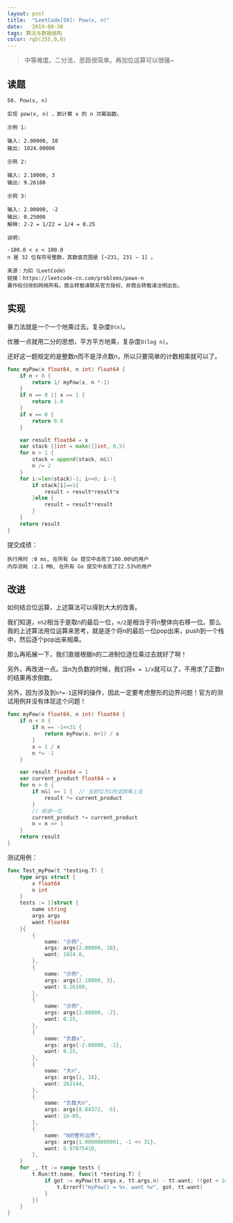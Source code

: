 ```yaml
---
layout: post
title:  "LeetCode[50]: Pow(x, n)"
date:   2019-08-30
tags: 算法与数据结构
color: rgb(255,0,0)
---
```


> 中等难度。二分法，思路很简单。再加位运算可以很骚~

## 读题

```text
50. Pow(x, n)

实现 pow(x, n) ，即计算 x 的 n 次幂函数。

示例 1:

输入: 2.00000, 10
输出: 1024.00000

示例 2:

输入: 2.10000, 3
输出: 9.26100

示例 3:

输入: 2.00000, -2
输出: 0.25000
解释: 2-2 = 1/22 = 1/4 = 0.25

说明:

-100.0 < x < 100.0
n 是 32 位有符号整数，其数值范围是 [−231, 231 − 1] 。

来源：力扣（LeetCode）
链接：https://leetcode-cn.com/problems/powx-n
著作权归领扣网络所有。商业转载请联系官方授权，非商业转载请注明出处。
```

## 实现

暴力法就是一个一个地乘过去。复杂度`O(n)`。

优雅一点就用二分的思想，平方平方地乘，复杂度`O(log n)`。

还好这一题规定的是整数n而不是浮点数n，所以只要简单的计数相乘就可以了。

```go
func myPow(x float64, n int) float64 {
    if n < 0 {
        return 1/ myPow(x, n *-1)
    }
    if n == 0 || x == 1 {
        return 1.0
    }
    if x == 0 {
        return 0.0
    }

    var result float64 = x
    var stack []int = make([]int, 0,5)
    for n > 1 {
        stack = append(stack, n&1)
        n /= 2
    }
    for i:=len(stack)-1; i>=0; i--{
        if stack[i]==1{
            result = result*result*x
        }else {
            result = result*result
        }
    }
    return result
}
```

提交成绩：

```text
执行用时 :0 ms, 在所有 Go 提交中击败了100.00%的用户
内存消耗 :2.1 MB, 在所有 Go 提交中击败了22.53%的用户
```

## 改进

如何结合位运算，上述算法可以得到大大的改善。

我们知道，`n%2`相当于是取n的最后一位，`n/2`是相当于将n整体向右移一位。那么我的上述算法用位运算来思考，就是逐个将n的最后一位pop出来，push到一个栈中，然后逐个pop出来相乘。

那么再拓展一下，我们直接根据n的二进制位逐位乘过去就好了啊！

另外，再改进一点。当n为负数的时候，我们将`x = 1/x`就可以了，不用求了正数n的结果再求倒数。

另外，因为涉及到`n*=-1`这样的操作，因此一定要考虑整形的边界问题！官方的测试用例并没有体现这个问题！

```go
func myPow(x float64, n int) float64 {
    if n < 0 {
        if n == -1<<31 {
            return myPow(x, n+1) / x
        }
        x = 1 / x
        n *= -1
    }

    var result float64 = 1
    var current_product float64 = x
    for n > 0 {
        if n&1 == 1 {  // 当前位为1的话就乘上去
            result *= current_product
        }
        // 前进一位
        current_product *= current_product
        n = n >> 1
    }
    return result
}
```

测试用例：

```go
func Test_myPow(t *testing.T) {
    type args struct {
        x float64
        n int
    }
    tests := []struct {
        name string
        args args
        want float64
    }{
        {
            name: "示例",
            args: args{2.00000, 10},
            want: 1024.0,
        },
        {
            name: "示例",
            args: args{2.10000, 3},
            want: 9.26100,
        },
        {
            name: "示例",
            args: args{2.00000, -2},
            want: 0.25,
        },
        {
            name: "负数x",
            args: args{-2.00000, -2},
            want: 0.25,
        },
        {
            name: "大n",
            args: args{2, 18},
            want: 262144,
        },
        {
            name: "负数大n",
            args: args{8.84372, -5},
            want: 2e-05,
        },
        {
            name: "N的整形边界",
            args: args{1.00000000001, -1 << 31},
            want: 0.97875410,
        },
    }
    for _, tt := range tests {
        t.Run(tt.name, func(t *testing.T) {
            if got := myPow(tt.args.x, tt.args.n) - tt.want; !(got < 1e-5 && got > -1e-5) {
                t.Errorf("myPow() = %v, want %v", got, tt.want)
            }
        })
    }
}
```